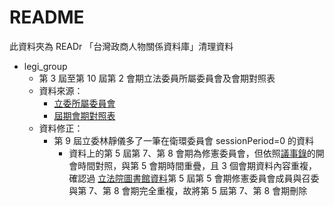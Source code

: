 # README
此資料夾為 READr 「台灣政商人物關係資料庫」清理資料

* legi_group
	* 第 3 屆至第 10 屆第 2 會期立法委員所屬委員會及會期對照表
	* 資料來源：
		* [立委所屬委員會](https://data.ly.gov.tw/getds.action?id=14)
		* [屆期會期對照表](https://npl.ly.gov.tw/do/www/appDate)
	* 資料修正：  
		* 第 9 屆立委林靜儀多了一筆在衛環委員會 sessionPeriod=0 的資料
			* 資料上的第 5 屆第 7、第 8 會期為修憲委員會，但依照[議事錄](https://www.ly.gov.tw/Pages/List.aspx?nodeid=6509)的開會時間對照，與第 5 會期時間重疊，且 3 個會期資料內容重複，確認過 [立法院圖書館資料](https://npl.ly.gov.tw/do/www/committeeList?blockId=2&titleName=委員會名單)第 5 屆第 5 會期修憲委員會成員與召委與第 7、第 8 會期完全重複，故將第 5 屆第 7、第 8 會期刪除
